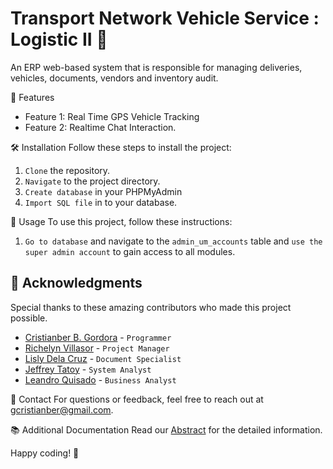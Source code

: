 # Transport Network Vehicle Service : Logistic II 🚚

An ERP web-based system that is responsible for managing deliveries, vehicles, documents, vendors and inventory audit.

🚀 Features
- Feature 1: Real Time GPS Vehicle Tracking
- Feature 2: Realtime Chat Interaction.

🛠️ Installation
Follow these steps to install the project:
1. `Clone` the repository.
2. `Navigate` to the project directory.
3. `Create database` in your PHPMyAdmin
4. `Import SQL file` in to your database.

🔧 Usage
To use this project, follow these instructions:
1. `Go to database` and navigate to the `admin_um_accounts` table and `use the super admin account` to gain access to all modules.

## 🙏 Acknowledgments

Special thanks to these amazing contributors who made this project possible.

- [Cristianber B. Gordora](https://www.linkedin.com/in/gcristianber/) - `Programmer`
- [Richelyn Villasor](https://www.facebook.com/richelyn.villasor) - `Project Manager`
- [Lisly Dela Cruz](https://www.facebook.com/lislydc) - `Document Specialist`
- [Jeffrey Tatoy](https://www.facebook.com/profile.php?id=100088767007657) - `System Analyst`
- [Leandro Quisado](https://www.facebook.com/badotq) - `Business Analyst`

📧 Contact
For questions or feedback, feel free to reach out at [gcristianber@gmail.com](mailto:gcristianber@gmail.com).

📚 Additional Documentation
Read our [Abstract](https://ojs.aaresearchindex.com/) for the detailed information.

Happy coding! 🎉
